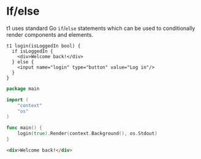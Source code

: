 # If/else

t1 uses standard Go `if`/`else` statements which can be used to conditionally render components and elements.

```t1 title="component.t1"
t1 login(isLoggedIn bool) {
  if isLoggedIn {
    <div>Welcome back!</div>
  } else {
    <input name="login" type="button" value="Log in"/>
  }
}
```

```go title="main.go"
package main

import (
	"context"
	"os"
)

func main() {
	login(true).Render(context.Background(), os.Stdout)
}
```

```html title="Output"
<div>Welcome back!</div>
```
